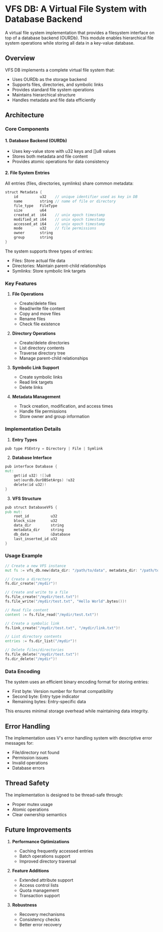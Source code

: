 # VFS DB: A Virtual File System with Database Backend

A virtual file system implementation that provides a filesystem interface on top of a database backend (OURDb). This module enables hierarchical file system operations while storing all data in a key-value database.

## Overview

VFS DB implements a complete virtual file system that:
- Uses OURDb as the storage backend
- Supports files, directories, and symbolic links
- Provides standard file system operations
- Maintains hierarchical structure
- Handles metadata and file data efficiently

## Architecture

### Core Components

#### 1. Database Backend (OURDb)
- Uses key-value store with u32 keys and []u8 values
- Stores both metadata and file content
- Provides atomic operations for data consistency

#### 2. File System Entries
All entries (files, directories, symlinks) share common metadata:
```v
struct Metadata {
    id          u32    // unique identifier used as key in DB
    name        string // name of file or directory
    file_type   FileType
    size        u64
    created_at  i64    // unix epoch timestamp
    modified_at i64    // unix epoch timestamp
    accessed_at i64    // unix epoch timestamp
    mode        u32    // file permissions
    owner       string
    group       string
}
```

The system supports three types of entries:
- Files: Store actual file data
- Directories: Maintain parent-child relationships
- Symlinks: Store symbolic link targets

### Key Features

1. **File Operations**
   - Create/delete files
   - Read/write file content
   - Copy and move files
   - Rename files
   - Check file existence

2. **Directory Operations**
   - Create/delete directories
   - List directory contents
   - Traverse directory tree
   - Manage parent-child relationships

3. **Symbolic Link Support**
   - Create symbolic links
   - Read link targets
   - Delete links

4. **Metadata Management**
   - Track creation, modification, and access times
   - Handle file permissions
   - Store owner and group information

### Implementation Details

1. **Entry Types**
```v
pub type FSEntry = Directory | File | Symlink
```

2. **Database Interface**
```v
pub interface Database {
mut:
    get(id u32) ![]u8
    set(ourdb.OurDBSetArgs) !u32
    delete(id u32)!
}
```

3. **VFS Structure**
```v
pub struct DatabaseVFS {
pub mut:
    root_id          u32    
    block_size       u32    
    data_dir         string 
    metadata_dir     string 
    db_data          &Database
    last_inserted_id u32
}
```

### Usage Example

```v
// Create a new VFS instance
mut fs := vfs_db.new(data_dir: "/path/to/data", metadata_dir: "/path/to/metadata")!

// Create a directory
fs.dir_create("/mydir")!

// Create and write to a file
fs.file_create("/mydir/test.txt")!
fs.file_write("/mydir/test.txt", "Hello World".bytes())!

// Read file content
content := fs.file_read("/mydir/test.txt")!

// Create a symbolic link
fs.link_create("/mydir/test.txt", "/mydir/link.txt")!

// List directory contents
entries := fs.dir_list("/mydir")!

// Delete files/directories
fs.file_delete("/mydir/test.txt")!
fs.dir_delete("/mydir")!
```

### Data Encoding

The system uses an efficient binary encoding format for storing entries:
- First byte: Version number for format compatibility
- Second byte: Entry type indicator
- Remaining bytes: Entry-specific data

This ensures minimal storage overhead while maintaining data integrity.

## Error Handling

The implementation uses V's error handling system with descriptive error messages for:
- File/directory not found
- Permission issues
- Invalid operations
- Database errors

## Thread Safety

The implementation is designed to be thread-safe through:
- Proper mutex usage
- Atomic operations
- Clear ownership semantics

## Future Improvements

1. **Performance Optimizations**
   - Caching frequently accessed entries
   - Batch operations support
   - Improved directory traversal

2. **Feature Additions**
   - Extended attribute support
   - Access control lists
   - Quota management
   - Transaction support

3. **Robustness**
   - Recovery mechanisms
   - Consistency checks
   - Better error recovery
